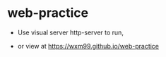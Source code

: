 # web-practice
- Use visual server http-server to run,

- or view at https://wxm99.github.io/web-practice

